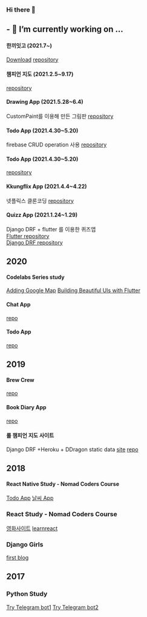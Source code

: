 ### Hi there 👋

<!--
**kangsudal/kangsudal** is a ✨ _special_ ✨ repository because its `README.md` (this file) appears on your GitHub profile.

Here are some ideas to get you started:

- 🔭 I’m currently working on ...
- 🌱 I’m currently learning ...
- 👯 I’m looking to collaborate on ...
- 🤔 I’m looking for help with ...
- 💬 Ask me about ...
- 📫 How to reach me: ...
- 😄 Pronouns: ...
- ⚡ Fun fact: ...
-->

## - 🔭 I’m currently working on ...
#### 한끼잇고 (2021.7~)
  [Download](https://play.google.com/store/apps/details?id=com.kangsudal.whateatgo)
  [repository](https://github.com/kangsudal/whats_for_dinner)

#### 챔피언 지도 (2021.2.5~9.17)
  [repository](https://github.com/kangsudal/lol-dart)

#### Drawing App (2021.5.28~6.4)
   CustomPaint를 이용해 만든 그림판
   [repository](https://github.com/kangsudal/custom_paint)
   
#### Todo App (2021.4.30~5.20)
   firebase CRUD operation 사용
   [repository](https://github.com/kangsudal/todoapp_2021)
   
#### Todo App (2021.4.30~5.20) 
   [repository](https://github.com/kangsudal/todoapp_2021)
   
#### Kkungflix App (2021.4.4~4.22)
   넷플릭스 클론코딩
   [repository](https://github.com/kangsudal/kkungflix)
   
#### Quizz App (2021.1.24~1.29)
   Django DRF + flutter 를 이용한 퀴즈앱  
   [Flutter repository](https://github.com/kangsudal/flutter_mobileapp_quiz_test)  
   [Django DRF repository](https://github.com/kangsudal/drf_quiz_test)  
   
   
## 2020
#### Codelabs Series study
   [Adding Google Map](https://github.com/kangsudal/Adding-Google-Maps)
   [Building Beautiful UIs with Flutter](https://github.com/kangsudal/Building-Beautiful-UIs-with-Flutter)
    
#### Chat App
   [repo](https://github.com/kangsudal/chat_app)
    
#### Todo App
   [repo](https://github.com/kangsudal/TodoApp)


## 2019
#### Brew Crew
   [repo](https://github.com/kangsudal/brew-crew)
   
#### Book Diary App
   [repo](https://github.com/kangsudal/mybook-diary)
   
#### 롤 챔피언 지도 사이트
   Django DRF +Heroku + DDragon static data
   [site](https://limitless-oasis-92034.herokuapp.com/tool2/)
   [repo](https://github.com/kangsudal/legendary-enigma)
   
## 2018
#### React Native Study - Nomad Coders Course
   [Todo App](https://github.com/kangsudal/todo)
   [날씨 App](https://github.com/kangsudal/lovely-weather)
   
### React Study - Nomad Coders Course
   [영화사이트](https://github.com/kangsudal/movie_app)
   [learnreact](https://github.com/kangsudal/learnreact)
   
### Django Girls
   [first blog](https://github.com/kangsudal/my-first-blog)


## 2017
### Python Study
   [Try Telegram bot1](https://github.com/kangsudal/chatbot)
   [Try Telegram bot2](https://github.com/kangsudal/telegramchatbot)   
